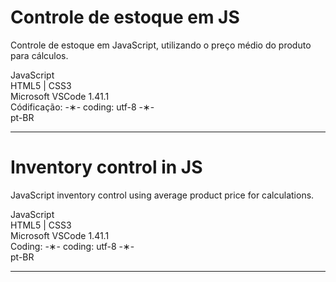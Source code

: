 # Controle de estoque em JS

Controle de estoque em JavaScript, utilizando o preço médio do produto para cálculos.

JavaScript </br>
HTML5 | CSS3 </br>
Microsoft VSCode 1.41.1 </br>
Códificação: -&lowast;- coding: utf-8 -&lowast;- </br>
pt-BR </br> 

--------------------------------------------------------------------------------------------------------------------------

# Inventory control in JS

JavaScript inventory control using average product price for calculations.

JavaScript </br>
HTML5 | CSS3 </br>
Microsoft VSCode 1.41.1 </br>
Coding: -&lowast;- coding: utf-8 -&lowast;- </br>
pt-BR </br>

--------------------------------------------------------------------------------------------------------------------------
